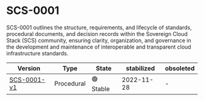 # SCS-0001

SCS-0001 outlines the structure, requirements, and lifecycle of standards, procedural documents, and decision records within the Sovereign Cloud Stack (SCS) community, ensuring clarity, organization, and governance in the development and maintenance of interoperable and transparent cloud infrastructure standards.

| Version                                                         | Type       | State     | stabilized | obsoleted |
| --------------------------------------------------------------- | ---------- | --------- | ---------- | --------- |
| [SCS-0001-v1](/standards/scs-0001-v1-sovereign-cloud-standards) | Procedural | 🟢 Stable | 2022-11-28 | -         |
